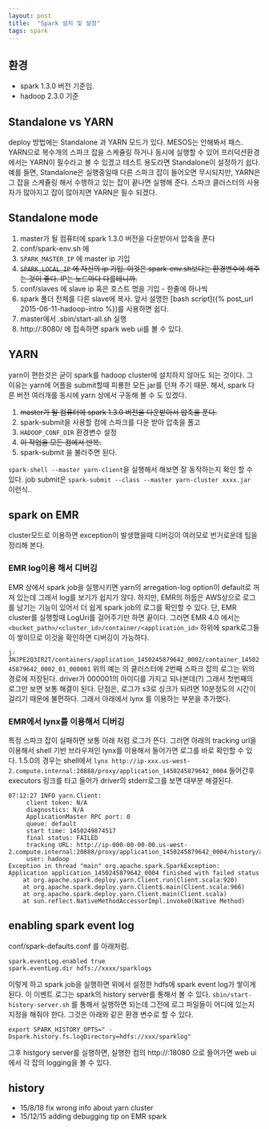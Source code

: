```yaml
---
layout: post
title:  "Spark 설치 및 설정"
tags: spark
---
```


## 환경
- spark 1.3.0 버전 기준임.
- hadoop 2.3.0 기준

## Standalone vs YARN
deploy 방법에는 Standalone 과 YARN 모드가 있다. MESOS는 안해봐서 패스. YARN으로 복수개의 스파크 잡을 스케쥴링 하거나 동시에 실행할 수 있어 프러덕션환경에서는 YARN이 필수라고 볼 수 있겠고 테스트 용도라면 Standalone이 설정하기 쉽다.
예를 들면, Standalone은 실행중일때 다른 스파크 잡이 들어오면 무시되지만, YARN은 그 잡을 스케쥴링 해서 수행하고 있는 잡이 끝나면 실행해 준다. 스파크 클러스터의 사용자가 많아지고 잡이 많아지면 YARN은 필수 되겠다.

## Standalone mode
1. master가 될 컴퓨터에 spark 1.3.0 버전을 다운받아서 압축을 푼다
2. conf/spark-env.sh 에
 3. `SPARK_MASTER_IP` 에 master ip 기입
 4. ~~`SPARK_LOCAL_IP` 에 자신의 ip 기입. 이것은 spark-env.sh보다는 환경변수에 해주는 것이 좋다. IP는 노드마다 다를테니까.~~
2. conf/slaves 에 slave ip 혹은 호스트 명을 기입 - 한줄에 하나씩
3. spark 폴더 전체를 다른 slave에 복사. 앞서 설명한 [bash script]({% post_url 2015-06-11-hadoop-intro %})를 사용하면 쉽다.
4. master에서 .sbin/start-all.sh 실행
5. http://<master ip>:8080/ 에 접속하면 spark web ui를 볼 수 있다.

## YARN
yarn이 편한것은 굳이 spark를 hadoop cluster에 설치하지 않아도 되는 것이다. 그 이유는 yarn에 어플을 submit할때 피룡한 모든 jar를 던져 주기 때문.
해서, spark 다른 버전 여러개를 동시에 yarn 상에서 구동해 볼 수 도 있겠다.

1. ~~master가 될 컴퓨터에 spark 1.3.0 버전을 다운받아서 압축을 푼다.~~
1. spark-submit을 사용할 컴에 스파크를 다운 받아 압축을 풀고
1. `HADOOP_CONF_DIR` 환경변수 설정
2. ~~이 작업을 모든 컴에서 반복.~~
3. spark-submit 을 불러주면 된다.

`spark-shell --master yarn-client`을 실행해서 해보면 잘 동작하는지 확인 할 수 있다.
job submit은 `spark-submit --class --master yarn-cluster xxxx.jar ` 이런식..

## spark on EMR
cluster모드로 이용하면 exception이 발생했을때 디버깅이 여러모로 번거로운데 팁을 정리해 본다.

### EMR log이용 해서 디버깅
EMR 상에서 spark job을 실행시키면 yarn의 arregation-log option이 default로 꺼져 있는데 그래서 log를 보기가 쉽지가 않다. 하지만, EMR의 하둡은 AWS상으로 로그를 남기는 기능이 있어서 더 쉽게 spark job의 로그를 확인할 수 있다. 단, EMR cluster를 실행할때 LogUri를 걸어주기만 하면 끝이다. 그러면 EMR 4.0 에서는 `<bucket_path>/<cluster_id>/container/<application_id>` 하위에 spark로그들이 쌓이므로 이것을 확인하면 디버깅이 가능하다.

`j-3NJPE2Q3IR2T/containers/application_1450245879642_0002/container_1450245879642_0002_01_000001`
위의 예는 <j-3NJPE2Q3IR2T> 의 클러스터에 2번째 스파크 잡의 로그는 위의 경로에 저장된다. driver가 000001의 아이디를 가지고 되나본데(?) 그래서 첫번째의 로그만 보면 보통 해결이 된다.
단점은, 로그가 s3로 싱크가 되려면 10분정도의 시간이 걸리기 때문에 불편하다. 그래서 아래에서 lynx 를 이용하는 부분을 추가했다.

### EMR에서 lynx를 이용해서 디버깅
특정 스파크 잡이 실패하면 보통 아래 처럼 로그가 뜬다. 그러면 아래의 tracking url을 이용해서 shell 기반 브라우져인 lynx를 이용해서 들어가면 로그를 바로 확인할 수 있다. 1.5.0의 경우는 shell에서 `lynx http://ip-xxx.us-west-2.compute.internal:20888/proxy/application_1450245879642_0004` 들어간후 executors 링크를 타고 들어가 driver의 stderr로그를 보면 대부분 해결된다.

```
07:12:27 INFO yarn.Client:
	 client token: N/A
	 diagnostics: N/A
	 ApplicationMaster RPC port: 0
	 queue: default
	 start time: 1450249874517
	 final status: FAILED
	 tracking URL: http://ip-000-00-00-00.us-west-2.compute.internal:20888/proxy/application_1450245879642_0004/history/application_1450245879642_0004/2
	 user: hadoop
Exception in thread "main" org.apache.spark.SparkException: Application application_1450245879642_0004 finished with failed status
	at org.apache.spark.deploy.yarn.Client.run(Client.scala:920)
	at org.apache.spark.deploy.yarn.Client$.main(Client.scala:966)
	at org.apache.spark.deploy.yarn.Client.main(Client.scala)
	at sun.reflect.NativeMethodAccessorImpl.invoke0(Native Method)

```

## enabling spark event log
conf/spark-defaults.conf 를 아래처럼.

```
spark.eventLog.enabled true
spark.eventLog.dir hdfs://xxxx/sparklogs
```

이렇게 하고 spark job을 실행하면 위에서 설정한 hdfs에 spark event log가 쌓이게 된다. 이 이벤트 로그는 spark의 history server를 통해서 볼 수 있다. `sbin/start-history-server.sh` 를 통해서 실행하면 되는데 그전에 로그 파일들이 어디에 있는지 지정을 해줘야 한다. 그것은 아래와 같은 환경 변수로 할 수 있다.

`export SPARK_HISTORY_OPTS=" -Dspark.history.fs.logDirectory=hdfs://xxx/sparklog"`

그후 histgory server를 실행하면, 실행한 컴의 http://<ip>:18080 으로 들어가면 web ui에서 각 잡의 logging을 볼 수 있다.

## history
- 15/8/18 fix wrong info about yarn cluster
- 15/12/15 adding debugging tip on EMR spark
